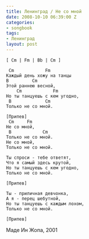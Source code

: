 ```yaml
---
title: Ленинград / Не со мной
date: 2008-10-10 06:39:00 Z
categories:
- songbook
tags:
- Ленинград
layout: post
---
```


	[ Cm | Fm | Bb | Cm ]
	
	 Cm            Fm
	Каждый день хожу на танцы
	B         Cm
	Этой раннею весной,
	    Cm            Fm
	Но ты танцуешь с кем угодно,
	 B             Cm
	Только не со мной.
	
	[Припев]
	 Cm     Fm
	Не со мной,
	 B            Cm
	Только не со мной.
	Не со мной,
	Только не со мной.
	
	Ты спроси - тебе ответят,
	Что я самый здесь крутой,
	Но ты танцуешь с кем угодно,
	Только не со мной.
	
	[Припев]
	
	Ты - приличная девчонка,
	А я - перец шебутной,
	Но ты танцуешь с каждым лохом,
	Только не со мной.
	
	[Припев]

Маде Ин Жопа, 2001

